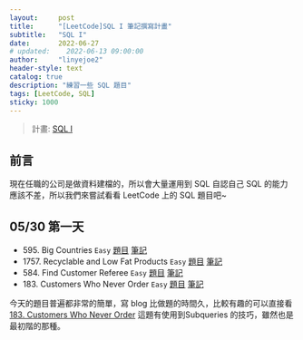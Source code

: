 ```yaml
---
layout:     post
title:      "[LeetCode]SQL I 筆記撰寫計畫"
subtitle:   "SQL I"
date:       2022-06-27
# updated:    2022-06-13 09:00:00
author:     "linyejoe2"
header-style: text
catalog: true
description: "練習一些 SQL 題目"
tags: [LeetCode, SQL] 
sticky: 1000
---
```


> 計畫: [SQL I](https://leetcode.com/study-plan/sql/)

## 前言

現在任職的公司是做資料建檔的，所以會大量運用到 SQL 自認自己 SQL 的能力應該不差，所以我們來嘗試看看 LeetCode 上的 SQL 題目吧~

## 05/30 第一天

+ 595\. Big Countries `Easy` [題目](https://leetcode.com/problems/big-countries/) [筆記](/2022/06/27/leetcode/SQL/SQL%20I/595-big-countries/)
+ 1757\. Recyclable and Low Fat Products `Easy` [題目](https://leetcode.com/problems/recyclable-and-low-fat-products/) [筆記](/2022/06/27/leetcode/SQL/SQL%20I/1757-recyclable-and-low-fat-products/)
+ 584\. Find Customer Referee `Easy` [題目](https://leetcode.com/problems/find-customer-referee/) [筆記](/2022/06/27/leetcode/SQL/SQL%20I/584-find-customer-referee/)
+ 183\. Customers Who Never Order `Easy` [題目](https://leetcode.com/problems/customers-who-never-order/) [筆記](/2022/06/27/leetcode/SQL/SQL%20I/183-customers-who-never-order/)

今天的題目普遍都非常的簡單，寫 blog 比做題的時間久，比較有趣的可以直接看 [183\. Customers Who Never Order](/2022/06/27/leetcode/SQL/SQL%20I/183-customers-who-never-order/) 這題有使用到Subqueries 的技巧，雖然也是最初階的那種。
